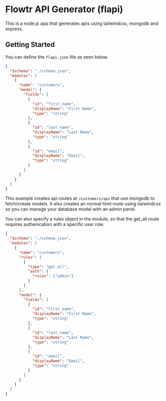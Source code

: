 # Flowtr API Generator (flapi)

This is a node.js app that generates apis using
tailwindcss, mongodb and express.

## Getting Started

You can define the `flapi.json` file as seen below.

```json
{
  "$schema": "./schema.json",
  "modules": [
    {
      "name": "customers",
      "model": {
        "fields": [
          {
            "id": "first_name",
            "displayName": "First Name",
            "type": "string"
          },
          {
            "id": "last_name",
            "displayName": "Last Name",
            "type": "string"
          },
          {
            "id": "email",
            "displayName": "Email",
            "type": "string"
          }
        ]
      }
    }
  ]
}
```

This example creates api routes at `/customers/api` that use mongodb to fetch/create models. It also creates an normal html route using tialwindcss so you can manage your database model with an admin panel.

You can also specify a rules object in the module, so that
the get_all route requires authenication with a specific user role.

```json
{
  "$schema": "./schema.json",
  "modules": [
    {
      "name": "customers",
      "rules": [
        {
          "type": "get_all",
          "auth": {
            "roles": ["admin"]
          }
        }
      ],
      "model": {
        "fields": [
          {
            "id": "first_name",
            "displayName": "First Name",
            "type": "string"
          },
          {
            "id": "last_name",
            "displayName": "Last Name",
            "type": "string"
          },
          {
            "id": "email",
            "displayName": "Email",
            "type": "string"
          }
        ]
      }
    }
  ]
}
````
